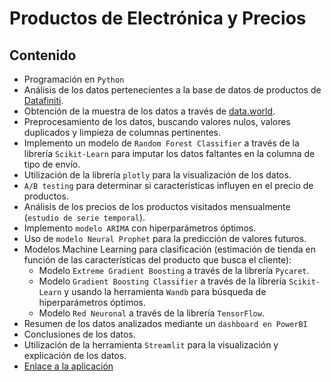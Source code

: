 # **Productos de Electrónica y Precios**

## Contenido

* Programación en `Python`
* Análisis de los datos pertenecientes a la base de datos de productos de [Datafiniti](https://www.datafiniti.co/).
* Obtención de la muestra de los datos a través de [data.world](https://data.world/datafiniti/electronic-products-and-pricing-data).
* Preprocesamiento de los datos, buscando valores nulos, valores duplicados y limpieza de columnas pertinentes.
* Implemento un modelo de `Random Forest Classifier` a través de la librería `Scikit-Learn` para imputar los datos faltantes en la columna de tipo de envío.
* Utilización de la librería `plotly` para la visualización de los datos.
* `A/B testing` para determinar si características influyen en el precio de productos.
* Análisis de los precios de los productos visitados mensualmente (`estudio de serie temporal`).
* Implemento `modelo ARIMA` con hiperparámetros óptimos.
* Uso de `modelo Neural Prophet` para la predicción de valores futuros.
* Modelos Machine Learning para clasificación (estimación de tienda en función de las características del producto que busca el cliente):
  * Modelo `Extreme Gradient Boosting` a través de la librería `Pycaret`.
  * Modelo `Gradient Boosting Classifier` a través de la librería `Scikit-Learn` y usando la herramienta `Wandb` para búsqueda de hiperparámetros óptimos.
  * Modelo `Red Neuronal` a través de la librería `TensorFlow`.
* Resumen de los datos analizados mediante un `dashboard en PowerBI`
* Conclusiones de los datos.
* Utilización de la herramienta `Streamlit` para la visualización y explicación de los datos.
* [Enlace a la aplicación](https://electronics.streamlit.app/)
